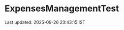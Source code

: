 # ExpensesManagementTest













































































































































































































































Last updated: 2025-09-26 23:43:15 IST
